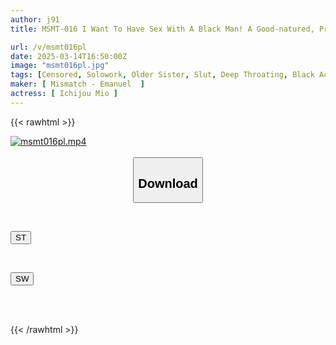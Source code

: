 ```yaml
---
author: j91
title: MSMT-016 I Want To Have Sex With A Black Man! A Good-natured, Proactive, Sexy Girl Is Curious And Takes On A Big Black Cock, Climaxing Like Crazy And Submitting Completely To It. Mio Ichijo

url: /v/msmt016pl
date: 2025-03-14T16:50:00Z
image: "msmt016pl.jpg"
tags: [Censored, Solowork, Older Sister, Slut, Deep Throating, Black Actor	]
maker: [ Mismatch - Emanuel  ]
actress: [ Ichijou Mio ]
---
```



{{< rawhtml >}}

<div class="video" data-videoid="WbyqpK6l7kUbVLo">
    <a href="javascript:;">
        <img src="/v/msmt016pl/msmt016pl.jpg" width="WIDTH" height="HEIGHT" alt="msmt016pl.mp4" loading="lazy">
    </a>
</div>

<script type="text/javascript" src="https://j91.asia/asset/on-demand-st.js"></script>

<br>
  <link rel="stylesheet" href="https://j91.asia/asset/bs5.css">
  
  <center>
  <button class="btn btn-primary" type="button" data-bs-toggle="collapse" data-bs-target=".multi-collapse" aria-expanded="false" aria-controls="multiCollapseExample1 multiCollapseExample2"><h2>Download</h2></button></center>
</p>
<div class="row">
  <div class="col">
    <div class="collapse multi-collapse" id="multiCollapseExample1">
      <div class="card card-body">
	      	      <br>
<div class="buttons">  
<p><a href="/v/msmt016pl/st.html" target="_blank"><button class="btn-hover color-3"><i class="fa fa-download"></i> ST</button></a></p></div>
    </div>
  </div>
</div>
  <div class="col">
    <div class="collapse multi-collapse" id="multiCollapseExample2">
      <div class="card card-body">
	      <br>
<div class="buttons">
<p><a href="/v/msmt016pl/sw.html" target="_blank"><button class="btn-hover color-2"><i class="fa fa-download"></i> SW</button></a></p></div>
<br><br>
      </div>
    </div>
  </div>
</div>

{{< /rawhtml >}}